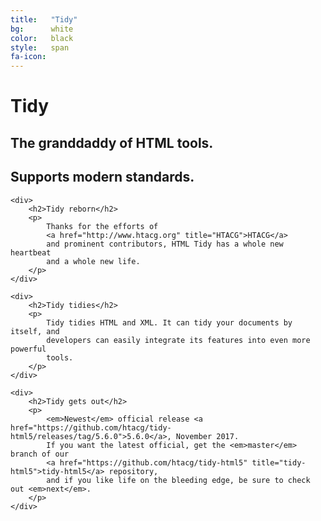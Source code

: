 ```yaml
---
title:   "Tidy"
bg:      white
color:   black
style:   span
fa-icon:
---
```


<div class="page-lead home">
  <div>
    <h1>Tidy</h1>
    <h2>The granddaddy of HTML tools.</h2>
    <h2>Supports modern standards.</h2>
  </div>
</div>

<div class="tiles">

    <div>
        <h2>Tidy reborn</h2>
        <p>
            Thanks for the efforts of
            <a href="http://www.htacg.org" title="HTACG">HTACG</a>
            and prominent contributors, HTML Tidy has a whole new heartbeat
            and a whole new life.
        </p>
    </div>

    <div>
        <h2>Tidy tidies</h2>
        <p>
            Tidy tidies HTML and XML. It can tidy your documents by itself, and
            developers can easily integrate its features into even more powerful
            tools.
        </p>
    </div>

    <div>
        <h2>Tidy gets out</h2>
        <p>
            <em>Newest</em> official release <a href="https://github.com/htacg/tidy-html5/releases/tag/5.6.0">5.6.0</a>, November 2017.
            If you want the latest official, get the <em>master</em> branch of our 
            <a href="https://github.com/htacg/tidy-html5" title="tidy-html5">tidy-html5</a> repository,
            and if you like life on the bleeding edge, be sure to check out <em>next</em>.
        </p>
    </div>

</div>
